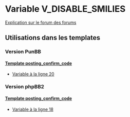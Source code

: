 # Variable V_DISABLE_SMILIES
[Explication sur le forum des forums](http://forum.forumactif.com/t294113-listing-des-variables#V_DISABLE_SMILIES)
## Utilisations dans les templates
### Version PunBB
#### [Template posting_confirm_code](punbb/posting_confirm_code.md)
* [Variable à la ligne 20](../punbb/posting_confirm_code.tpl#L20)
### Version phpBB2
#### [Template posting_confirm_code](subsilver/posting_confirm_code.md)
* [Variable à la ligne 18](../subsilver/posting_confirm_code.tpl#L18)